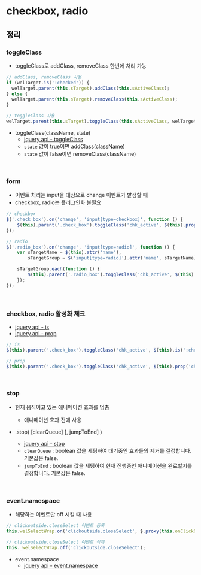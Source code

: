 # checkbox, radio

## 정리

### toggleClass

* toggleClass로 addClass, removeClass 한번에 처리 가능

```javascript
// addClass, removeClass 사용
if (welTarget.is(':checked')) {
  welTarget.parent(this.sTarget).addClass(this.sActiveClass);
} else {
  welTarget.parent(this.sTarget).removeClass(this.sActiveClass);
}
```

```javascript
// toggleClass 사용
welTarget.parent(this.sTarget).toggleClass(this.sActiveClass, welTarget.is(':checked'));
```

* toggleClass(className, state)
  * [jquery api - toggleClass](http://api.jquery.com/toggleclass/#toggleClass-className-state)
  * `state` 값이 true이면 addClass(className)
  * `state` 값이 false이면 removeClass(className)

<br>

### form

* 이벤트 처리는 input을 대상으로 change 이벤트가 발생할 때
* checkbox, radio는 플러그인화 불필요

```javascript
// checkbox
$('.check_box').on('change', 'input[type=checkbox]', function () {
    $(this).parent('.check_box').toggleClass('chk_active', $(this).prop('checked'));
});

// radio
$('.radio_box').on('change', 'input[type=radio]', function () {
    var sTargetName = $(this).attr('name'),
        sTargetGroup = $('input[type=radio]').attr('name', sTargetName);

    sTargetGroup.each(function () {
        $(this).parent('.radio_box').toggleClass('chk_active', $(this).prop('checked'));
    });
});
```

<br>

### checkbox, radio 활성화 체크

* [jquery api - is](https://api.jquery.com/is/)
* [jquery api - prop](https://api.jquery.com/prop/)

```javascript
// is
$(this).parent('.check_box').toggleClass('chk_active', $(this).is(':checked'));

// prop
$(this).parent('.check_box').toggleClass('chk_active', $(this).prop('checked'));
```

<br>

### stop

* 현재 움직이고 있는 애니메이션 효과를 멈춤

  * 애니메이션 효과 전에 사용

* .stop( \[clearQueue\] \[, jumpToEnd\] )

  * [jquery api - stop](http://api.jquery.com/stop/#stop-clearQueue-jumpToEnd)
  * `clearQueue` : boolean 값을 세팅하여 대기중인 효과들의 제거를 결정합니다. 기본값은 false.
  * `jumpToEnd` : boolean 값을 세팅하여 현재 진행중인 애니메이션을 완료할지를 결정합니다. 기본값은 false.

<br>

### event.namespace

* 해당하는 이벤트만 off 시킬 때 사용

```javascript
// clickoutside.closeSelect 이벤트 등록
this.welSelectWrap.on('clickoutside.closeSelect', $.proxy(this.onClickOutside, this));

// clickoutside.closeSelect 이벤트 삭제
this._welSelectWrap.off('clickoutside.closeSelect');
```

* event.namespace
  * [jquery api - event.namespace](https://api.jquery.com/event.namespace/)

